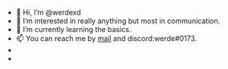 - 👋 Hi, I’m @werdexd
- 👀 I’m interested in really anything but most in communication.
- 🌱 I’m currently learning the basics.
- 📫 You can reach me by <a href="mailto:werdereal@gmail.com?body=%0A%0AI%20got%20your%20email%20adress%20from%20your%20GitHub%20readme.md.">mail</a> and discord:werde#0173.
- 
- 
